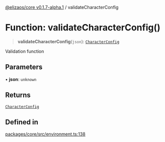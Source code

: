 [@elizaos/core v0.1.7-alpha.1](../index.md) / validateCharacterConfig

# Function: validateCharacterConfig()

> **validateCharacterConfig**(`json`): [`CharacterConfig`](../type-aliases/CharacterConfig.md)

Validation function

## Parameters

• **json**: `unknown`

## Returns

[`CharacterConfig`](../type-aliases/CharacterConfig.md)

## Defined in

[packages/core/src/environment.ts:138](https://github.com/elizaOS/eliza/blob/main/packages/core/src/environment.ts#L138)

